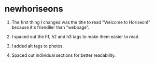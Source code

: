 # newhoriseons

1. The first thing I changed was the title to read "Welcome to Horiseon!" because it's friendlier than "webpage".

2. I spaced out the h1, h2 and h3 tags to make them easier to read.

3. I added alt tags to photos.

4. Spaced out individual sections for better readability.